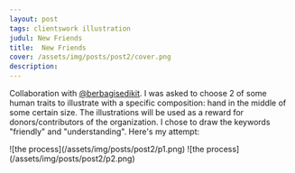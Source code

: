 ```yaml
---
layout: post
tags: clientswork illustration
judul: New Friends
title:  New Friends
cover: /assets/img/posts/post2/cover.png
description: 
---
```


Collaboration with <a href="http://instagram.com/berbagi.sedikit" target="_blank">@berbagisedikit</a>. I was asked to choose 2 of some human traits to illustrate with a specific composition: hand in the middle of some certain size. The illustrations will be used as a reward for donors/contributors of the organization. I chose to draw the keywords "friendly" and "understanding". Here's my attempt:

<div class="imgmed" markdown="1">
![the process](/assets/img/posts/post2/p1.png)
![the process](/assets/img/posts/post2/p2.png)
</div>
